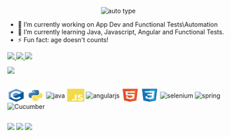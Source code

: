 </p>
<p align="center">
    <img alt="auto type" src="https://readme-typing-svg.herokuapp.com/?lines=Dev+in+progress...🐱‍🏍&font=Arial%20Code&color=%23d62f&center=true&width=280&height=50">
</p>

- 🔭 I’m currently working on App Dev and Functional Tests\Automation
- 🌱 I’m currently learning Java, Javascript, Angular and Functional Tests.
- ⚡ Fun fact: age doesn't counts!  

<div>
<a href="https://beacons.ai/AliBucchi">
<img height="180em" src="https://github-readme-stats.vercel.app/api?username=AliBucchi&show_icons=true&theme=tokyonight&include_all_commits=true&count_private=true"/>
<img height="180em" src="https://github-readme-stats.vercel.app/api/top-langs/?username=AliBucchi&layout=compact&langs_count=20&theme=tokyonight"/>
<img height="180em" src="https://github-readme-streak-stats.herokuapp.com/?user=AliBucchi&theme=dark&hide_border=true"/>
</div>
    
[![](https://visitcount.itsvg.in/api?id=AliBucchi&label=Profile%20Views&pretty=true)](https://visitcount.itsvg.in)
<!-- Proudly created with GPRM ( https://gprm.itsvg.in ) -->
 


<div style="display: inline_block"><br>
  <img align="center" alt="C" height="30" width="40" src="https://raw.githubusercontent.com/devicons/devicon/master/icons/c/c-original.svg">
  <img align="center" alt="Python" height="30" width="40" src="https://raw.githubusercontent.com/devicons/devicon/master/icons/python/python-original.svg">
  <img align="center" alt="java" height="30" width="40" src="https://cdn.jsdelivr.net/gh/devicons/devicon/icons/java/java-original.svg">
  <img align="center" alt="Js" height="30" width="40" src="https://raw.githubusercontent.com/devicons/devicon/master/icons/javascript/javascript-plain.svg">
  <img align="center" alt="angularjs" height="30" width="40" src="https://cdn.jsdelivr.net/gh/devicons/devicon/icons/angularjs/angularjs-original.svg">        
  <img align="center" alt="HTML" height="30" width="40" src="https://raw.githubusercontent.com/devicons/devicon/master/icons/html5/html5-original.svg">
  <img align="center" alt="CSS" height="30" width="40" src="https://raw.githubusercontent.com/devicons/devicon/master/icons/css3/css3-original.svg">
  <img align="center" alt="selenium" height="30" width="40" src="https://cdn.jsdelivr.net/gh/devicons/devicon/icons/selenium/selenium-original.svg">
  <img align="center" alt="spring" height="30" width="40" src="https://cdn.jsdelivr.net/gh/devicons/devicon/icons/spring/spring-original-wordmark.svg">
  <src="https://media.discordapp.net/attachments/639956127056134178/890373478988013628/Publicacoes_Instagram_1_1.png?width=676&height=676">
  <img align="center" alt="Cucumber" height="30" width="40" src="https://cdn.jsdelivr.net/gh/devicons/devicon/icons/cucumber/cucumber-plain.svg">
</div>

##

<div> 
  <a href="https://instagram.com/fluxinfo" target="_blank"><img src="https://img.shields.io/badge/-Instagram-%23E4405F?style=for-the-badge&logo=instagram&logoColor=white" target="_blank"></a>
  <a href = "mailto:alisson.bucchi@gmail.com"><img src="https://img.shields.io/badge/-Gmail-%23333?style=for-the-badge&logo=gmail&logoColor=white" target="_blank"></a>
  <a href="https://www.linkedin.com/in/alisson-t-bucchi-626a2120b/" target="_blank"><img src="https://img.shields.io/badge/-LinkedIn-%230077B5?style=for-the-badge&logo=linkedin&logoColor=white" target="_blank"></a> 
</div>

    
    
  
  

